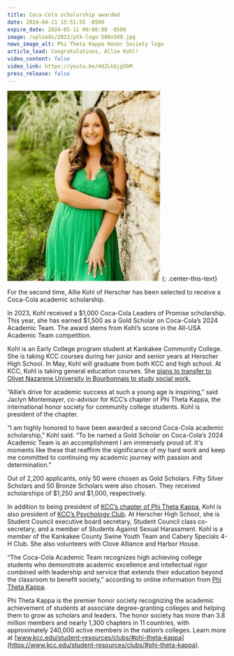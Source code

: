 ```yaml
---
title: Coca-Cola scholarship awarded
date: 2024-04-11 15:51:55 -0500
expire_date: 2024-05-11 00:00:00 -0500
image: /uploads/2022/ptk-logo-580x580.jpg
news_image_alt: Phi Theta Kappa Honor Society logo
article_lead: Congratulations, Allie Kohl!
video_content: false
video_link: https://youtu.be/4d2LkGjg5bM
press_release: false
---
```

![Allie Kohl](/uploads/2023/alliekohl-350x436.jpg "Allie Kohl")
{: .center-this-text}

For the second time, Allie Kohl of Herscher has been selected to receive a Coca-Cola academic scholarship.

In 2023, Kohl received a $1,000 Coca-Cola Leaders of Promise scholarship. This year, she has earned $1,500 as a Gold Scholar on Coca-Cola’s 2024 Academic Team. The award stems from Kohl’s score in the All-USA Academic Team competition.

Kohl is an Early College program student at Kankakee Community College. She is taking KCC courses during her junior and senior years at Herscher High School. In May, Kohl will graduate from both KCC and high school. At KCC, Kohl is taking general education courses. She [plans to transfer to Olivet Nazarene University in Bourbonnais to study social work.]()

“Allie’s drive for academic success at such a young age is inspiring,” said Jaclyn Montemayer, co-advisor for KCC’s chapter of Phi Theta Kappa, the international honor society for community college students. Kohl is president of the chapter.

“I am highly honored to have been awarded a second Coca-Cola academic scholarship,” Kohl said. “To be named a Gold Scholar on Coca-Cola’s 2024 Academic Team is an accomplishment I am immensely proud of. It's moments like these that reaffirm the significance of my hard work and keep me committed to continuing my academic journey with passion and determination.”

Out of 2,200 applicants, only 50 were chosen as Gold Scholars. Fifty Silver Scholars and 50 Bronze Scholars were also chosen. They received scholarships of $1,250 and $1,000, respectively.

In addition to being president of [KCC’s chapter of Phi Theta Kappa](https://www.kcc.edu/student-resources/clubs/#phi-theta-kappa), Kohl is also president of [KCC’s Psychology Club](https://www.kcc.edu/student-resources/clubs/#psychology-club). At Herscher High School, she is Student Council executive board secretary, Student Council class co-secretary, and a member of Students Against Sexual Harassment. Kohl is a member of the Kankakee County Swine Youth Team and Cabery Specials 4-H Club. She also volunteers with Clove Alliance and Harbor House.

“The Coca-Cola Academic Team recognizes high achieving college students who demonstrate academic excellence and intellectual rigor combined with leadership and service that extends their education beyond the classroom to benefit society,” according to online information from [Phi Theta Kappa](https://www.ptk.org/scholarships/bachelors-degree/coca-cola-academic-team/).

Phi Theta Kappa is the premier honor society recognizing the academic achievement of students at associate degree-granting colleges and helping them to grow as scholars and leaders. The honor society has more than 3.8 million members and nearly 1,300 chapters in 11 countries, with approximately 240,000 active members in the nation’s colleges. Learn more at [www.kcc.edu/student-resources/clubs/#phi-theta-kappa](https://www.kcc.edu/student-resources/clubs/#phi-theta-kappa).